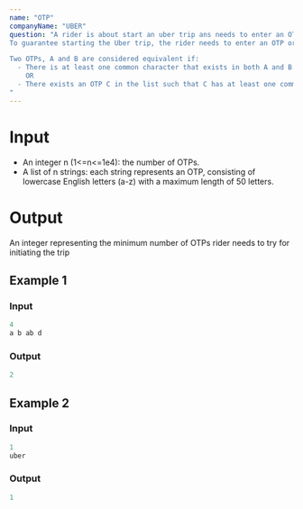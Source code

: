 ```yaml
---
name: "OTP"
companyName: "UBER"
question: "A rider is about start an uber trip ans needs to enter an OTP (One-Time Password) to initiate the ride. The exact OTP required is unknown to the rider, but they are provided with a list of strings of n non-empy OTPS, each consisting of lowercase English letters.
To guarantee starting the Uber trip, the rider needs to enter an OTP or any equivalent OTP correctly. Determine the minimum number of OTPs the rider must attempt to ensure they can start the trip, while minimizing the number of OTPs tried.

Two OTPs, A and B are considered equivalent if:
  - There is at least one common character that exists in both A and B.
    OR
  - There exists an OTP C in the list such that C has at least one common character with A and at least one common character with B.
"
---
```


# Input
- An integer n (1<=n<=1e4): the number of OTPs.
- A list of n strings: each string represents an OTP, consisting of lowercase English letters (a-z) with a maximum length of 50 letters.
  
# Output
An integer representing the minimum number of OTPs rider needs to try for initiating the trip

## Example 1

### Input
```cpp
4
a b ab d
```

### Output
```cpp
2
```

## Example 2

### Input
```cpp
1
uber
```

### Output
```cpp
1
```
